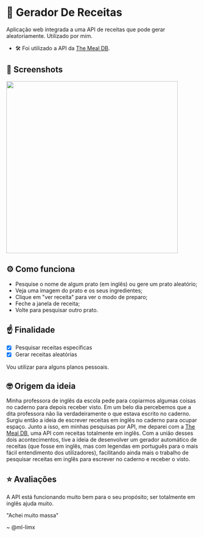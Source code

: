 # 🍝 Gerador De Receitas
 Aplicação web integrada a uma API de receitas que pode gerar aleatoriamente. Utilizado por mim.

 - 🛠 Foi utilizado a API da [The Meal DB](https://www.themealdb.com/api.php).

 ## 📸 Screenshots
 <img src='https://github.com/paulo-henrique-almeida/gerador_de_receitas/assets/158237204/14c5813a-a8b0-44bb-a56c-ef4be6c24e48' width='450'>


 ## ⚙ Como funciona
 - Pesquise o nome de algum prato (em inglês) ou gere um prato aleatório;
 - Veja uma imagem do prato e os seus ingredientes;
 - Clique em "ver receita" para ver o modo de preparo;
 - Feche a janela de receita;
 - Volte para pesquisar outro prato.

## ☝ Finalidade
- [x] Pesquisar receitas específicas
- [x] Gerar receitas aleatórias
      
Vou utilizar para alguns planos pessoais.

## 🤓 Origem da ideia
Minha professora de inglês da escola pede para copiarmos algumas coisas no caderno para depois receber visto.
Em um belo dia percebemos que a dita professora não lia verdadeiramente o que estava escrito no caderno. Surgiu então a ideia de escrever receitas em inglês no caderno para ocupar espaço.
Junto a isso, em minhas pesquisas por API, me deparei com a [The Meal DB](https://www.themealdb.com/api.php), uma API com receitas totalmente em inglês.
Com a união desses dois acontecimentos, tive a ideia de desenvolver um gerador automático de receitas (que fosse em inglês, mas com legendas em português para o mais fácil entendimento dos utilizadores), facilitando ainda mais o trabalho de pesquisar receitas em inglês para escrever no caderno e receber o visto.

## ⭐ Avaliações
A API está funcionando muito bem para o seu propósito; ser totalmente em inglês ajuda muito.

"Achei muito massa"

~ @ml-limx
